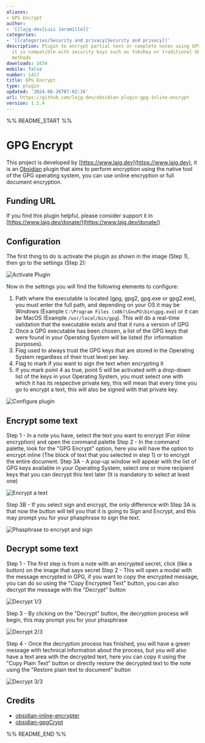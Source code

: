 ```yaml
---
aliases:
- GPG Encrypt
author:
- '[[lajg-dev|Luis Jaramillo]]'
categories:
- '[[categories/Security and privacy|Security and privacy]]'
description: Plugin to encrypt partial text or complete notes using GPG technology,
  it is compatible with security keys such as YubiKey or traditional GPG encryption
  methods
downloads: 1634
mobile: false
number: 1417
title: GPG Encrypt
type: plugin
updated: '2024-08-26T07:02:16'
url: https://github.com/lajg-dev/obsidian-plugin-gpg-inline-encrypt
version: 1.1.4
---
```


%% README_START %%

# GPG Encrypt

This project is developed by [https://www.lajg.dev](https://www.lajg.dev), it is an [Obsidian](https://obsidian.md) plugin that aims to perform encryption using the native tool of the GPG operating system, you can use online encryption or full document encryption.

## Funding URL

If you find this plugin helpful, please consider support it in [https://www.lajg.dev/donate/](https://www.lajg.dev/donate/)

## Configuration

The first thing to do is activate the plugin as shown in the image (Step 1), then go to the settings (Step 2):

![Activate Plugin](https://raw.githubusercontent.com/lajg-dev/obsidian-plugin-gpg-inline-encrypt/HEAD/img/Screenshot_01.png)

Now in the settings you will find the following elements to configure:

1. Path where the executable is located (gpg, gpg2, gpg.exe or gpg2.exe), you must enter the full path, and depending on your OS it may be Windows (Example `C:\Program Files (x86)\GnuPG\bin\gpg.exe`) or it can be MacOS (Example `/usr/local/bin/gpg`). This will do a real-time validation that the executable exists and that it runs a version of GPG
2. Once a GPG executable has been chosen, a list of the GPG keys that were found in your Operating System will be listed (for information purposes).
3. Flag used to always trust the GPG keys that are stored in the Operating System regardless of their trust level per key.
4. Flag to mark if you want to sign the text when encrypting it
5. If you mark point 4 as true, point 5 will be activated with a drop-down list of the keys in your Operating System, you must select one with which it has its respective private key, this will mean that every time you go to encrypt a text, this will also be signed with that private key.

![Configure plugin](https://raw.githubusercontent.com/lajg-dev/obsidian-plugin-gpg-inline-encrypt/HEAD/img/Screenshot_02.png)

## Encrypt some text

Step 1 - In a note you have, select the text you want to encrypt (For inline encryption) and open the command palette
Step 2 - In the command palette, look for the "GPG Encrypt" option, here you will have the option to encrypt inline (The block of text that you selected in step 1) or to encrypt the entire document.
Step 3A - A pop-up window will appear with the list of GPG keys available in your Operating System, select one or more recipient keys that you can decrypt this text later (It is mandatory to select at least one)

![Encrypt a text](https://raw.githubusercontent.com/lajg-dev/obsidian-plugin-gpg-inline-encrypt/HEAD/img/Screenshot_03.png)

Step 3B - If you select sign and encrypt, the only difference with Step 3A is that now the button will tell you that it is going to Sign and Encrypt, and this may prompt you for your phasphrase to sign the text.

![Phasphrase to encrypt and sign](https://raw.githubusercontent.com/lajg-dev/obsidian-plugin-gpg-inline-encrypt/HEAD/img/Screenshot_04.png)

## Decrypt some text

Step 1 - The first step is from a note with an encrypted secret, click (like a button) on the image that says secret
Step 2 - This will open a modal with the message encrypted in GPG, if you want to copy the encrypted message, you can do so using the "Copy Encrypted Text" button, you can also decrypt the message with the "Decrypt" button

![Decrypt 1/3](https://raw.githubusercontent.com/lajg-dev/obsidian-plugin-gpg-inline-encrypt/HEAD/img/Screenshot_05.png)

Step 3 - By clicking on the "Decrypt" button, the decryption process will begin, this may prompt you for your phasphrase

![Decrypt 2/3](https://raw.githubusercontent.com/lajg-dev/obsidian-plugin-gpg-inline-encrypt/HEAD/img/Screenshot_06.png)

Step 4 - Once the decryption process has finished, you will have a green message with technical information about the process, but you will also have a text area with the decrypted text, here you can copy it using the "Copy Plain Text" button or directly restore the decrypted text to the note using the "Restore plain text to document" button

![Decrypt 3/3](https://raw.githubusercontent.com/lajg-dev/obsidian-plugin-gpg-inline-encrypt/HEAD/img/Screenshot_07.png)

## Credits

- [obsidian-inline-encrypter](https://github.com/solargate/obsidian-inline-encrypter)
- [obsidian-gpgCrypt](https://github.com/tejado/obsidian-gpgCrypt)


%% README_END %%
